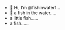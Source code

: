 - 👋 Hi, I’m @fishinwater1...
- 👋 a fish in the water.....
- a little fish......
- a fish......
<!---
fishinwater1/fishinwater1 is a ✨ special ✨ repository because its `README.md` (this file) appears on your GitHub profile.
You can click the Preview link to take a look at your changes.
--->
